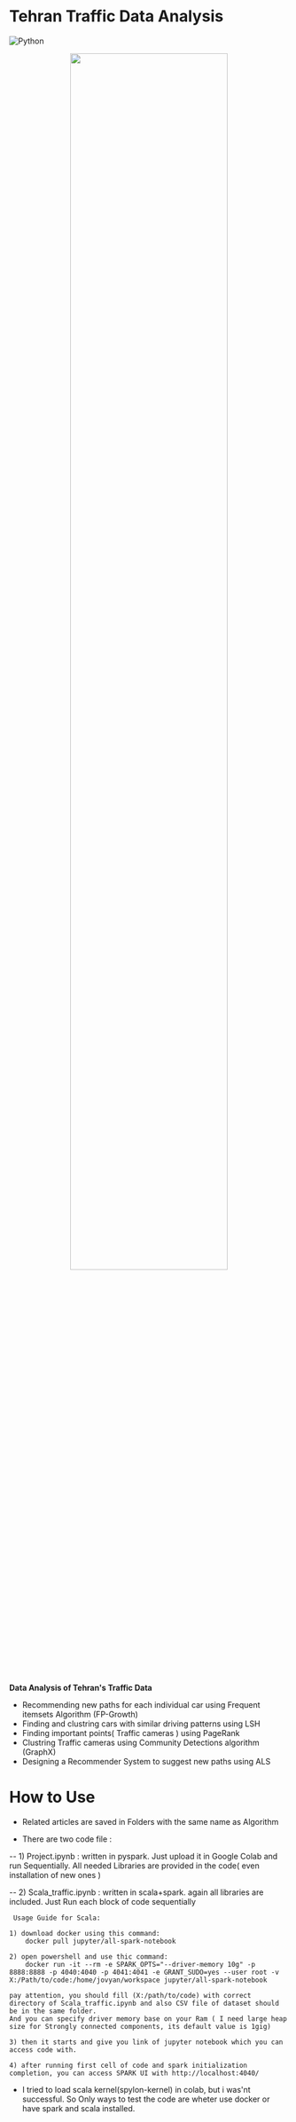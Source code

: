 # Tehran Traffic Data Analysis

![Python](https://img.shields.io/badge/python-3670A0?style=for-the-badge&logo=python&logoColor=ffdd54)


<p align="center">
    <img 
    src="https://user-images.githubusercontent.com/31289283/158394938-ae889506-636b-43be-80c2-6fde63674242.jpg" 
    height=75% 
    width=75%
    >
</p>

**Data Analysis of Tehran's Traffic Data**
* Recommending new paths for each individual car using Frequent itemsets Algorithm (FP-Growth)
* Finding and clustring cars with similar driving patterns using LSH
* Finding important points( Traffic cameras ) using PageRank 
* Clustring Traffic cameras using Community Detections algorithm (GraphX) 
* Designing a Recommender System to suggest new paths using ALS


How to Use
==============
* Related articles are saved in Folders with the same name as Algorithm

* There are two code file :

-- 1) Project.ipynb : written in pyspark. Just upload it in Google Colab and run Sequentially. All needed Libraries are provided in the code( even installation of new ones )

-- 2) Scala_traffic.ipynb : written in scala+spark. again all libraries are included. Just Run each block of code sequentially
      
     Usage Guide for Scala:
	
	1) download docker using this command:
		docker pull jupyter/all-spark-notebook

	2) open powershell and use thic command:
 		docker run -it --rm -e SPARK_OPTS="--driver-memory 10g" -p 8888:8888 -p 4040:4040 -p 4041:4041 -e GRANT_SUDO=yes --user root -v X:/Path/to/code:/home/jovyan/workspace jupyter/all-spark-notebook
	
	pay attention, you should fill (X:/path/to/code) with correct directory of Scala_traffic.ipynb and also CSV file of dataset should be in the same folder.
	And you can specify driver memory base on your Ram ( I need large heap size for Strongly connected components, its default value is 1gig)

	3) then it starts and give you link of jupyter notebook which you can access code with.

	4) after running first cell of code and spark initialization completion, you can access SPARK UI with http://localhost:4040/

* I tried to load scala kernel(spylon-kernel) in colab, but i was'nt successful. So Only ways to test the code are wheter use docker or have spark and scala installed. 


